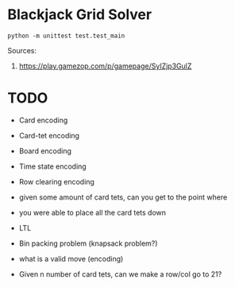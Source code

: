 # Blackjack Grid Solver

`python -m unittest test.test_main`

Sources:
1. https://play.gamezop.com/p/gamepage/SyIZjp3GulZ


# TODO
- Card encoding
- Card-tet encoding
- Board encoding
- Time state encoding
- Row clearing encoding

- given some amount of card tets, can you get to the point where 
- you were able to place all the card tets down 

- LTL
- Bin packing problem (knapsack problem?)

- what is a valid move (encoding)

- Given n number of card tets, can we make a row/col go to 21?